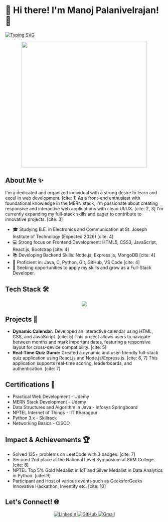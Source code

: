 # 👋 Hi there! I'm Manoj Palanivelrajan! 🚀

[![Typing SVG](https://readme-typing-svg.herokuapp.com/?lines=Aspiring%20MERN%20Stack%20Developer;Frontend%20Enthusiast;Eager%20to%20Learn%20and%20Grow;Passionate%20about%20Web%20Development;Let's%20Connect!&font=Pacifico&center=true&width=600&height=120&color=f7797d&vCenter=true&size=40)](https://git.io/typing-svg)

<p align="center">
  <img src="https://res.cloudinary.com/dscycqmhw/image/upload/v1708174646/Codefeast/Courses/wtqss28inwyucb30m0hd.gif" width="400">
</p>

## About Me ✨

I'm a dedicated and organized individual with a strong desire to learn and excel in web development. [cite: 1] As a front-end enthusiast with foundational knowledge in the MERN stack, I'm passionate about creating responsive and interactive web applications with clean UI/UX. [cite: 2, 3] I'm currently expanding my full-stack skills and eager to contribute to innovative projects. [cite: 3]

* 🎓 Studying B.E. in Electronics and Communication at St. Joseph Institute of Technology (Expected 2026) [cite: 4]
* 💻 Strong focus on Frontend Development: HTML5, CSS3, JavaScript, React.js, Bootstrap [cite: 4]
* 📚 Developing Backend Skills: Node.js, Express.js, MongoDB [cite: 4]
* 🌱 Proficient in: Java, C, Python, Git, GitHub, VS Code [cite: 4]
* 🤝 Seeking opportunities to apply my skills and grow as a Full-Stack Developer.

## Tech Stack 🛠️

<p align="center">
    <img src="https://skillicons.dev/icons?i=html,css,javascript,react,bootstrap,nodejs,express,mongodb,java,c,python,git,github,vscode" />
</p>

## Projects 📂

* **Dynamic Calendar:** Developed an interactive calendar using HTML, CSS, and JavaScript. [cite: 5] This project allows users to navigate between months and mark important dates, featuring a responsive layout for cross-device compatibility. [cite: 5]
* **Real-Time Quiz Game:** Created a dynamic and user-friendly full-stack quiz application using React.js and Node.js/Express.js. [cite: 6, 7] This application supports real-time scoring, leaderboards, and authentication. [cite: 7]

## Certifications 📜

* Practical Web Development - Udemy
* MERN Stack Development - Udemy
* Data Structures and Algorithm in Java - Infosys Springboard
* NPTEL Internet of Things - IIT Kharagpur
* Python 3.x - Skillrack
* Networking Basics - CISCO

## Impact & Achievements 🏆

* Solved 135+ problems on LeetCode with 3 badges. [cite: 7]
* Secured 2nd place at the National Level Symposium at SRM College. [cite: 8]
* NPTEL Top 5% Gold Medalist in IoT and Silver Medalist in Data Analytics in Python. [cite: 9]
* Participant and Host of various events such as GeeksforGeeks Innovative Hackathon, Inventify etc. [cite: 10]

## Let's Connect! 🌐

<p align="center">
  <a href="https://www.linkedin.com/in/manoj-palanivelrajan">
    <img src="https://img.shields.io/badge/LinkedIn-%230077B5.svg?style=for-the-badge&logo=linkedin&logoColor=white" alt="LinkedIn">
  </a>
   <a href="https://github.com/manoj-palanivel">
    <img src="https://img.shields.io/badge/GitHub-%2318171C.svg?style=for-the-badge&logo=github&logoColor=white" alt="GitHub">
  </a>
  <a href="manojpalanivelrajan@gmail.com">
    <img src="https://img.shields.io/badge/Gmail-D14836?style=for-the-badge&logo=gmail&logoColor=white" alt="Gmail">
  </a>
</p>
